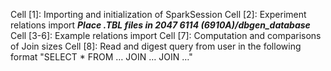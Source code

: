 Cell [1]:  Importing and initialization of SparkSession
Cell [2]: Experiment relations import
***Place .TBL files in 2047 6114 (6910A)/dbgen_database***
Cell [3-6]: Example relations import
Cell [7]: Computation and comparisons of Join sizes 
Cell [8]: Read and digest query from user in the following format
"SELECT * FROM … JOIN … JOIN …"
